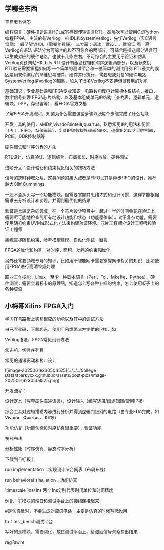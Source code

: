 ## 学哪些东西

来自老石谈芯

编程语言：硬件描述语言HDL或寄存器传输语言RTL，高层次可以使用C或Python编程FPGA，主流的有Verilog、VHDL和SystemVerilog，先学Verilog（和C语言很像），后了解VHDL（需要能看懂）
三方面：语法，做设计，做验证
看一遍Verilog的语法
语法分为可综合的和不可综合的两部分，可综合是指这部分语言可以生成对应的硬件电路，也就十几条左右，不可综合的主要用于验证和仿真
Verilog刷题网站HDLbits
RTL设计有组合逻辑和时序逻辑两部分，以及状态机
RTL验证需要掌握如何写一个简单的测试平台和一些简单的测试用例
RTL最大的误区是用软件编程的思维思考硬件，硬件并行执行，需要想象对应的硬件电路
SystemVerilog是Verilog的超集，加入了很多Verilog不支持但很有用的功能

基础知识：专业基础课和FPGA专业知识，电路数电模电计算机体系结构，接口，数字信号处理
FPGA芯片结构，以及基本组成单元的结构（查找表，逻辑单元，逻辑块，DSP，存储器等），看FPGA官方文档

了解FPGA开发流程，知道为什么需要这些步骤以及每个步骤完成了什么功能


开发工具的使用，AMD的vivado和intel的quartus。熟悉常见IP的用法和配置（PLL，FIFO，存储器等），复杂IP如软核处理器NIOS，通信IP如以太网控制器，PCIE，DDR控制器等

硬件调试和时序分析的方法



RTL设计、仿真验证、逻辑综合、布局布线、时序收敛、硬件测试



进阶开发：设计验证和约束优化相关的技巧方法

信号的跨时钟域处理，这类问题的集大成者是FIFO尤其是异步FIFO的设计，推荐越大Cliff Cummings

一般不会从头写一个功能模块，但需要掌握其思维方式和设计习惯，这样才能根据需求去分析设计和实现，并得到最优化的结果

验证是比较复杂的领域，在一个芯片设计项目中，超过一半的时间会花在验证上，需要尽可能地检查到所有地设计功能和状态（功能覆盖率）。对于复杂功能，需要使用随机约束UVM或形式化方法来构建验证环境。芯片工程师分设计工程师和验证工程师

熟练掌握随机约束、参考模型建模、自动化测试、断言

FPGA的优化和约束，对时序、面积、功耗的约束和优化

另外还需要领域专用的知识，比如用于智能网卡需要掌握网卡相关的知识，比如使用FPGA进行高清视频处理

职业工作技能：Linux，至少一种脚本语言（Perl、Tcl、Mkefile、Python）、硬件测试，需要会看板卡的原理图，知道怎么写各种各样的约束，怎么使用板子上的各种资源



## 小梅哥Xilinx FPGA入门

学习在电路板上实现相应的功能以及其中的调试方法

自己写代码、下载代码、使用厂家或第三方提供的IP核，如

Verilog语法、FPGA常见设计方法

状态机、线性序列机

常见的通讯驱动和接口设计

![image-20250616230504525](../../../College Data/sparkyxxx.github.io/assets/post-pics/image-20250616230504525.png)



开发流程：

设计定义（写套硬件描述语言），设计输入（编写逻辑/画逻辑图/使用IP核）

综合工具对逻辑描述内容进行分析并得到逻辑门级别的电路（由专业EDA完成，如Vivado、Quartus、ISE等）

功能仿真（功能仿真和时序仿真很重要），验证功能

布局布线

分析性能（时序仿真、静态时序分析）

下载到目标板上



run implementation：实现设计综合网表（布局布线）

run behavioral simulation：功能仿真

`timescale 1ns/1ns	两个1ns分别代表时间单位和时间精度

例化：将模块的端口和测试平台上的接线连接起来

#是仿真延时，不会生成对应的电路，主要是仿真的时候写激励用

tb：test_bench测试平台



写好的是模块，需要例化，放在测试平台上，给激励信号观察输出结果

reg和wire
